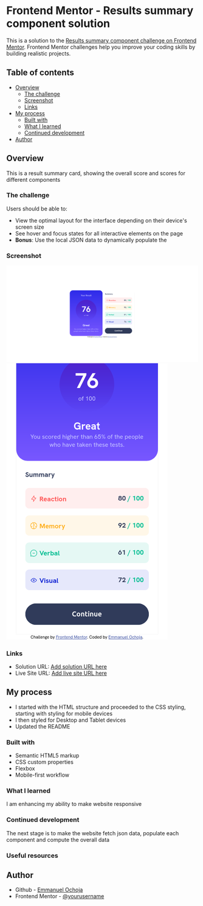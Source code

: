 # Frontend Mentor - Results summary component solution

This is a solution to the [Results summary component challenge on Frontend Mentor](https://www.frontendmentor.io/challenges/results-summary-component-CE_K6s0maV). Frontend Mentor challenges help you improve your coding skills by building realistic projects. 

## Table of contents

- [Overview](#overview)
  - [The challenge](#the-challenge)
  - [Screenshot](#screenshot)
  - [Links](#links)
- [My process](#my-process)
  - [Built with](#built-with)
  - [What I learned](#what-i-learned)
  - [Continued development](#continued-development)
- [Author](#author)


## Overview
This is a result summary card, showing the overall score and scores for different components

### The challenge

Users should be able to:

- View the optimal layout for the interface depending on their device's screen size
- See hover and focus states for all interactive elements on the page
- **Bonus**: Use the local JSON data to dynamically populate the 

### Screenshot

![Desktop image](./screenshot-desktop.png)
![Mobile image](./screenshot-mobile.png)

### Links

- Solution URL: [Add solution URL here](https://your-solution-url.com)
- Live Site URL: [Add live site URL here](https://your-live-site-url.com)

## My process
- I started with the HTML structure and proceeded to the CSS styling, starting with styling for mobile devices 
- I then styled for Desktop and Tablet devices
- Updated the README


### Built with

- Semantic HTML5 markup
- CSS custom properties
- Flexbox
- Mobile-first workflow

### What I learned
I am enhancing my ability to make website responsive

### Continued development
The next stage is to make the website fetch json data, populate each component and compute the overall data

### Useful resources

## Author

- Github - [Emmanuel Ochoja](https://www.github.com/Airme1)
- Frontend Mentor - [@yourusername](https://www.frontendmentor.io/profile/Airme1)
